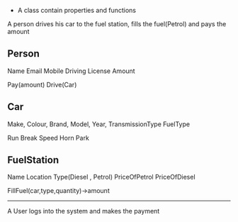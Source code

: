 - A class contain properties and functions

A person drives his car to the fuel station, fills the fuel(Petrol) and pays the amount


Person
------
Name
Email
Mobile
Driving License
Amount

Pay(amount)
Drive(Car)


Car
--- 
Make,
Colour,
Brand,
Model,
Year,
TransmissionType
FuelType

Run
Break
Speed
Horn
Park


FuelStation
----------
Name
Location
Type(Diesel , Petrol)
PriceOfPetrol
PriceOfDiesel

FillFuel(car,type,quantity)->amount

------
A User logs into the system and makes the payment
